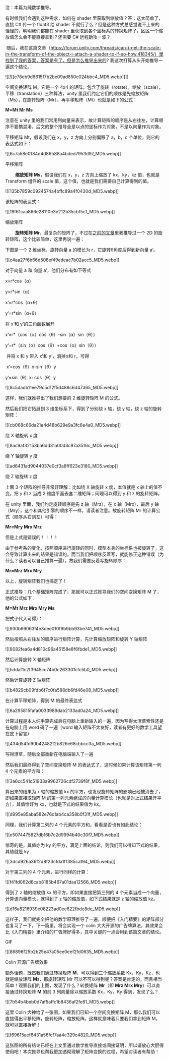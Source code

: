 注：本篇为纯数学推导。

有时候我们会遇到这种需求，如何在 shader 里获取到缩放值？答：这太简单了，直接 C# 传一个 float3 给 shader 不就行了么？但是这种方式总感觉说不上来的怪怪的，明明我们都能在 shader 里获取到各个坐标系的转换矩阵了，区区一个缩放值怎么会不能直接拿到？还需要 C# 远程助攻一波？  

 随后，我在这篇文章（https://forum.unity.com/threads/can-i-get-the-scale-in-the-transform-of-the-object-i-attach-a-shader-to-if-so-how.418345/）里找到了我的答案，答案是有了，但是怎么推导出来的? 我这次打算从头开始推导一遍这个结论。


![[![[e78eb9d6615f7b2be09ad850c024bbc4_MD5.webp]]]]

空间变换矩阵 M，它是一个 4x4 的矩阵，包含了旋转（rotate），缩放（scale），平移（translation）三种算法，unity 里我们约定它们的顺序是先缩放矩阵（Ms），在旋转矩阵（Mr），再平移矩阵（Mt）也就是如下的公式：

**M=**Mt Mr Ms****

注意在 unity 里的我们常用列向量来表示，故计算矩阵的顺序是从右往左，计算顺序不要搞混淆，后文的整个推导全是以点的坐标作为对象，不是以向量作为对象。

 平移矩阵 Mt，假设我们在 x，y，z 方向上分别偏移了 a，b，c 个单位，则它的表达式如下：

![[6c7a58e0184d4d86b88a4bded7953d97_MD5.webp]]

平移矩阵

        **缩放矩阵 Ms**，假设我们在 x，y，z 方向上缩放了 kx，ky，kz 倍，也就是 Transform 组件的 scale 值，这个值，也就是我们需要自己计算得到的值。

![[135b7859c0924574a4bffc89a4f0430d_MD5.webp]]

该矩阵的表达式：

![[19f61caa866e28110e3e212b35cbf5c1_MD5.webp]]

缩放矩阵

        **旋转矩阵 Mr**，最复杂的矩阵了，不过在[之前的文章](https://www.bilibili.com/read/cv6640445)里我推导过一个 2D 的旋转矩阵，这个比较简单，这里再说一遍：

下图是一个 2 维坐标，旋转向量 a 的模长为 r，它旋转θ角度后得到新向量 a‘。

![[c4aa27f6b66d508ef49edeac7b02acc5_MD5.webp]]

对于向量 a 和 向量 a‘，他们分布有如下等式

x=r*cos（α）

y=r*sin（α） 

x’=r*cos（α+θ） 

y‘=r*sin（α+θ）

将 x’和 y‘的三角函数展开 

x’=r*（cos（α）cos（θ）-sin（α）sin（θ）） 

y‘=r*（sin（α）cos（θ）+cos（α）sin（θ）） 

 并将 x 和 y 带入 x’和 y‘，消掉α和 r，可得 

 x’=cos（θ）x-sin（θ）y

y’=sin（θ）x+cos（θ）y 

![[8c5dadb11ee79c5d12f5d488c6d47365_MD5.webp]]

这样，我们就推导出了我们想要的 2 维旋转矩阵 M 的公式。

然后我们把它拓展到 3 维坐标系下，得到了分别绕 x 轴，绕 y 轴，绕 z 轴的旋转矩阵：

![[cb068c66da21e4d48b629e9a3fc6e4a0_MD5.webp]]

绕 X 轴旋转 x 度

![[8ac9af32153ba6dd31a00d3c97a3516c_MD5.webp]]

绕 Y 轴旋转 y 度

![[ad6431ad9044037e0cf3a8ff623e3180_MD5.webp]]

绕 Z 轴旋转 z 度

上面 3 个矩阵的推导非常好理解：比如绕 X 轴旋转 x 度，本值就是 x 轴上的值不变，把 y 和 z 当成 2 维度平面去套二维矩阵；同理可以得到 y 和 z 的旋转矩阵。

在 unity 里面，我们约定旋转顺序是先 z 轴（Mrz），在 x 轴（Mrx），最后 y 轴（Mry），这个和其他引擎的顺序不一样，请读者注意。故旋转矩阵 Mr 的计算公式（顺序从右到左）可得：

**Mr=Mry Mrx Mrz**

但是上式是错误的！！！！

由于参考系的变化，按照顺序进行旋转的同时，模型本身的坐标系也被旋转了，这会导致计算出来的结果是错误的，而当我们把顺序反着写，就能修正这种错误（为什么？读者可以自己推算一遍），故我们需要反着写旋转顺序：

**Mr=Mrz Mrx Mry**

以上，旋转矩阵我们也搞定了！ 

正式推导：几个基础矩阵完成了，那就可以正式推导我们的空间变换矩阵 M 了，他的公式如下：

**M=Mt** **Mrz Mrx Mry Ms**

把式子代入可得）：

![[930b99063f4e3dee010f9b9bb93be741_MD5.webp]]

然后按照从右往左的顺序进行矩阵计算，先计算缩放矩阵和旋转 Y 轴矩阵

![[8082fea6a4d810c96a45158e8f6fbde1_MD5.webp]]

然后计算旋转 X 轴矩阵

![[bddaf1c2f3945cc74b0c263301cfc5b0_MD5.webp]]

然后计算旋转 Z 轴矩阵

![[b4829cb09fdb6f7c0fa588db6fd46e08_MD5.webp]]

在计算平移矩阵，得到 M 的最终表达式

![[6a295815fafa0033989dab2133ad0a24_MD5.webp]]

计算过程是本人纯手算完成后在电脑上重新输入的一遍，因为写得太潦草索性还是在电脑上用 word 码了一遍（word 输入矩阵不太友好，读者有更好的数学工具望在底下留言）

![[434d54fd90b42482f2b826e68cbbcc3a_MD5.webp]]

写得潦草，随后全部重新在电脑端输入了一遍

然后我们最终得到了空间变换矩阵 M 的表达式了，这时候如果计算该矩阵第一列 4 个元素的平方和：

![[3a6cc541c51933a9962726cdf2739f8f_MD5.webp]]

算出来的结果为 x 轴的缩放值 kx 的平方，也发现旋转矩阵的影响已经被消去了，即如果直接取矩阵 M 的第一列元素组成的向量计算模长（也就是对上式结果开平方），其值恰好为 kx，也就是下式的结果值为 kx。

![[d995e85aba582e76c1ab4ca358b0f31f_MD5.webp]]

同理，我们计算第二列的 4 个元素的平方和，看看是否也有如此结论：

![[e5074475827db16b7c2d9994b40c30f7_MD5.webp]]

惊奇的是，其值亦为 ky 的平方，满足上面的结论，则我们可以得知下式的结果，其值就是 ky

![[3dcd926a36f2d8f23cfda1f1385ca194_MD5.webp]]

对于第三列的 4 个元素，进行同样的计算：

![[f41fd062d6cab8185b467a01daa12566_MD5.webp]]

得到了 z 轴的缩放值 kx 的平方，即如果直接把第三列的 4 个元素当成一个向量，计算该向量模长，就得到了 z 轴的缩放值，如下式结果就是 z 轴的缩放值 kz。

![[d16a8216939e08223ad0ee622fbdc8de_MD5.webp]]

这样子，我们就完全把他的数学原理推导了一遍，顺便把《入门精要》的矩阵部分也复习了一下。下一篇里，将会实现一个 colin 大大开源的广告牌算法，其效果会比《入门精要》里介绍的广告牌好得多，其中关键的一点会用到该篇文章的结论。

GIF

![[86896f25b2b25e47a05ee0eef2fd0635_MD5.webp]]

Colin 开源广告牌效果

额外话题，既然我们通过转换矩阵 **M**，可以得到三个缩放系数 Kx，Ky，Kz，也就是缩放矩阵 **M**s，那旋转矩阵 Mr 可以不可以得到呢？答案是肯定的，而且相当简单！观察我们的上图，发现了什么？转换矩阵 **Mr**（即 **Mrz Mrx Mry**）可以直接通过转换矩阵 **M** 的前 3 列向量除以缩放系数 Kx，Ky，Ky 得到，发现了么？

![[7b54b4beb0d7af5affc1b8436af2fe81_MD5.webp]]

这里 Colin 大神给了一张图，如果我们已知一个空间变换矩阵 M，那么我们可以直接得出平移矩阵，旋转矩阵，缩放矩阵。这样就意味着只要我们拿到矩阵 M，就可以直接拆解！

![[f69615aef6431a56fcf7aa4e329c4820_MD5.webp]]

这张图的所有结论已经在上文里通过数学推导直接或间接证明，所以请放心大胆得使用吧！本次推导也帮我更加透彻理解了矩阵变换的过程，希望对读者有帮助！